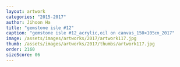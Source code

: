 ```yaml
---
layout: artwork
categories: "2015-2017"
author: Jihoon Ha
title: "gemstone isle #12"
caption: "gemstone isle #12_acrylic,oil on canvas_150×105㎝_2017"
image: /assets/images/artworks/2017/artwork117.jpg
thumb: /assets/images/artworks/2017/thumbs/artwork117.jpg
order: 2160
sizeScore: 06
---
```

